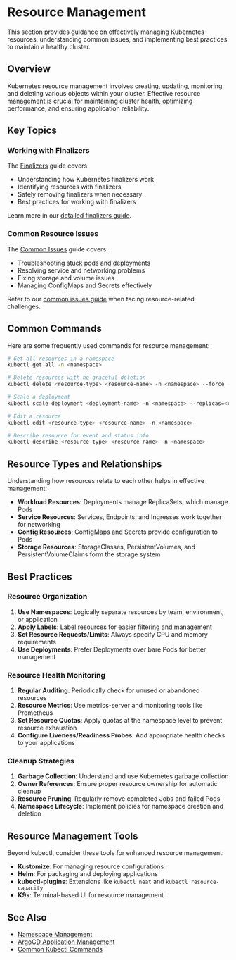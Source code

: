 # Resource Management

This section provides guidance on effectively managing Kubernetes resources, understanding common issues, and implementing best practices to maintain a healthy cluster.

## Overview

Kubernetes resource management involves creating, updating, monitoring, and deleting various objects within your cluster. Effective resource management is crucial for maintaining cluster health, optimizing performance, and ensuring application reliability.

## Key Topics

### Working with Finalizers

The [Finalizers](./finalizers.md) guide covers:

- Understanding how Kubernetes finalizers work
- Identifying resources with finalizers
- Safely removing finalizers when necessary
- Best practices for working with finalizers

Learn more in our [detailed finalizers guide](./finalizers.md).

### Common Resource Issues

The [Common Issues](./common-issues.md) guide covers:

- Troubleshooting stuck pods and deployments
- Resolving service and networking problems
- Fixing storage and volume issues
- Managing ConfigMaps and Secrets effectively

Refer to our [common issues guide](./common-issues.md) when facing resource-related challenges.

## Common Commands

Here are some frequently used commands for resource management:

```bash
# Get all resources in a namespace
kubectl get all -n <namespace>

# Delete resources with no graceful deletion
kubectl delete <resource-type> <resource-name> -n <namespace> --force --grace-period=0

# Scale a deployment
kubectl scale deployment <deployment-name> -n <namespace> --replicas=<count>

# Edit a resource
kubectl edit <resource-type> <resource-name> -n <namespace>

# Describe resource for event and status info
kubectl describe <resource-type> <resource-name> -n <namespace>
```

## Resource Types and Relationships

Understanding how resources relate to each other helps in effective management:

- **Workload Resources**: Deployments manage ReplicaSets, which manage Pods
- **Service Resources**: Services, Endpoints, and Ingresses work together for networking
- **Config Resources**: ConfigMaps and Secrets provide configuration to Pods
- **Storage Resources**: StorageClasses, PersistentVolumes, and PersistentVolumeClaims form the storage system

## Best Practices

### Resource Organization

1. **Use Namespaces**: Logically separate resources by team, environment, or application
2. **Apply Labels**: Label resources for easier filtering and management
3. **Set Resource Requests/Limits**: Always specify CPU and memory requirements
4. **Use Deployments**: Prefer Deployments over bare Pods for better management

### Resource Health Monitoring

1. **Regular Auditing**: Periodically check for unused or abandoned resources
2. **Resource Metrics**: Use metrics-server and monitoring tools like Prometheus
3. **Set Resource Quotas**: Apply quotas at the namespace level to prevent resource exhaustion
4. **Configure Liveness/Readiness Probes**: Add appropriate health checks to your applications

### Cleanup Strategies

1. **Garbage Collection**: Understand and use Kubernetes garbage collection
2. **Owner References**: Ensure proper resource ownership for automatic cleanup
3. **Resource Pruning**: Regularly remove completed Jobs and failed Pods
4. **Namespace Lifecycle**: Implement policies for namespace creation and deletion

## Resource Management Tools

Beyond kubectl, consider these tools for enhanced resource management:

- **Kustomize**: For managing resource configurations
- **Helm**: For packaging and deploying applications
- **kubectl-plugins**: Extensions like `kubectl neat` and `kubectl resource-capacity`
- **K9s**: Terminal-based UI for resource management

## See Also

- [Namespace Management](../namespace-management/index.md)
- [ArgoCD Application Management](../argocd/application-management.md)
- [Common Kubectl Commands](../reference/commands.md)